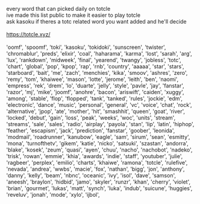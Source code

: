 every word that can picked daily on totcle
<br> ive made this list public to make it easier to play totcle
<br> ask kasoku if theres a totc related word you want added and he'll decide
<br>
<br>https://totcle.xyz/
<br>
<br>'oomf',
  'spoomf',
  'toki',
  'kasoku',
  'tokidoki',
  'sunscreen',
  'twister',
  'chromablur',
  'preds',
  'elixir',
  'coal',
  'haharama',
  'karma',
  'lost',
  'sarah',
  'arg',
  'lux',
  'rankdown',
  'midweek',
  'final',
  'yearend',
  'twangy',
  'jobless',
  'totc',
  'chart',
  'global',
  'pop',
  'kpop',
  'rap',
  'rnb',
  'country',
  'aaaaa',
  'star',
  'stars',
  'starboard',
  'bait',
  'me',
  'zach',
  'menchies',
  'kika',
  'smoov',
  'ashres',
  'zero',
  'remy',
  'tom',
  'khaiwee',
  'mason',
  'lotte',
  'jerome',
  'leith',
  'ben',
  'naomi',
  'empress',
  'rek',
  'drem',
  'lo',
  'duarte',
  'jelly',
  'style',
  'pavle',
  'jay',
  'fanstar',
  'razor',
  'mj',
  'mike',
  'joomf',
  'anohre',
  'bacon',
  'ariswift',
  'caiden',
  'xuggy',
  'among',
  'stable',
  'flop',
  'flopped',
  'tank',
  'tanked',
  'rules',
  'jockie',
  'edm',
  'electronic',
  'dance',
  'music',
  'personal',
  'general',
  'vc',
  'voice',
  'chat',
  'rock',
  'alternative',
  'jpop',
  'ate',
  'mother',
  'hit',
  'smashhit',
  'queen',
  'goat',
  'river',
  'locked',
  'debut',
  'gain',
  'loss',
  'peak',
  'weeks',
  'woc',
  'units',
  'stream',
  'streams',
  'sale',
  'sales',
  'radio',
  'airplay',
  'payola',
  'stan',
  'lip',
  'latin',
  'hiphop',
  'feather',
  'escapism',
  'jack',
  'prediction',
  'fanstar',
  'goober',
  'leonida',
  'modmail',
  'roadrunner',
  'kanubow',
  'eagle',
  'sam',
  'sirum',
  'sean',
  'esmitty',
  'mona',
  'turnofthetv',
  'gikem',
  'katie',
  'nicko',
  'satsuki',
  'szastan',
  'andorra',
  'blake',
  'kosek',
  'zeum',
  'quasi',
  'ayen',
  'chuu',
  'nacho',
  'nachobot',
  'nadeko',
  'trisk',
  'rowan',
  'emmie',
  'khia',
  'awards',
  'indie',
  'staff',
  'youtuber',
  'julie',
  'ragbeer',
  'perplex',
  'emilio',
  'charts',
  'khaiwe',
  'ramona',
  'totcle',
  'rulefive',
  'nevada',
  'andrea',
  'wwbs',
  'macie',
  'fox',
  'nathan',
  'bigg',
  'jon',
  'anthony',
  'danny',
  'kelly',
  'beam',
  'nbnc',
  'oceanic',
  'ivy',
  'isol',
  'dave',
  'samson',
  'aneesh',
  'braylon',
  'hidbid',
  'jamo',
  'skyler',
  'runzr',
  'khan',
  'cherry',
  'violet',
  'brian',
  'gourmet',
  'lukas',
  'matt',
  'synch',
  'luka',
  'indub',
  'suicune',
  'huggies',
  'reveluv',
  'jonah',
  'mode',
  'xylo',
  'ijbol',
